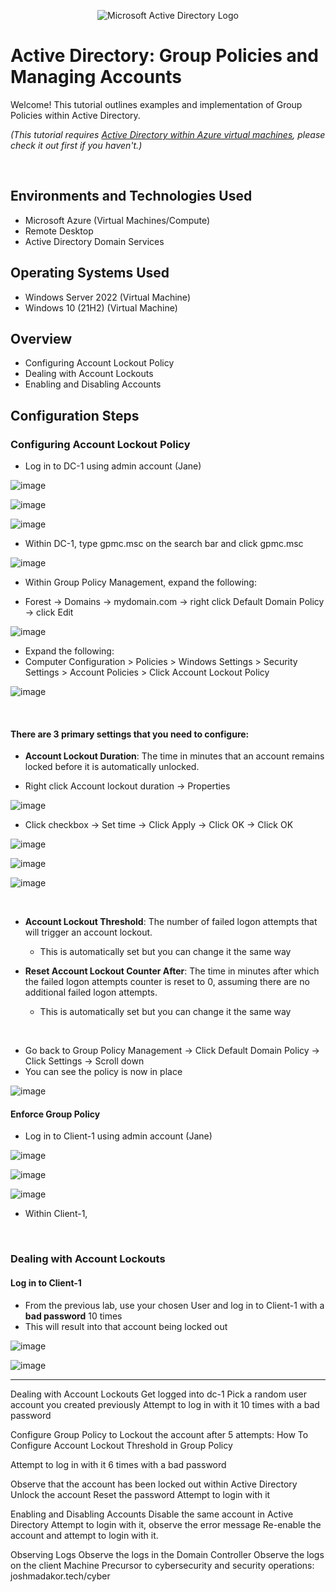 <p align="center">
<img src="https://i.imgur.com/pU5A58S.png" alt="Microsoft Active Directory Logo"/>
</p>

<h1>Active Directory: Group Policies and Managing Accounts</h1>
Welcome! This tutorial outlines examples and implementation of Group Policies within Active Directory. 

*(This tutorial requires <a href ="https://github.com/angelobreyes/configure-ad">Active Directory within Azure virtual machines</a>, please check it out first if you haven't.)* 

<br />

<h2>Environments and Technologies Used</h2>

- Microsoft Azure (Virtual Machines/Compute)
- Remote Desktop
- Active Directory Domain Services

<h2>Operating Systems Used </h2>

- Windows Server 2022 (Virtual Machine)
- Windows 10 (21H2) (Virtual Machine)

<h2>Overview</h2>

  - Configuring Account Lockout Policy
  - Dealing with Account Lockouts
  - Enabling and Disabling Accounts

<h2>Configuration Steps</h2>

<h3>Configuring Account Lockout Policy</h3>

  - Log in to DC-1 using admin account (Jane)

![image](https://github.com/user-attachments/assets/4f3ba5ff-07f5-4937-b144-310e82ab2653)

![image](https://github.com/user-attachments/assets/21cdd377-a807-419e-8a8f-458c1658396f)

![image](https://github.com/user-attachments/assets/18b50c8b-00fe-4006-95b9-f10a69b43047)

  - Within DC-1, type gpmc.msc on the search bar and click gpmc.msc

![image](https://github.com/user-attachments/assets/11bfdda4-54ea-455f-80a7-c67cf874ba41)

  - Within Group Policy Management, expand the following:
      
  - Forest -> Domains -> mydomain.com -> right click Default Domain Policy -> click Edit

![image](https://github.com/user-attachments/assets/1e358db9-820f-43f2-8b5c-6cdd931e06b9)

  - Expand the following:
  - Computer Configuration > Policies > Windows Settings > Security Settings > Account Policies > Click Account Lockout Policy

![image](https://github.com/user-attachments/assets/b3ef200d-9538-4816-b17c-7f2844238041)

<br />

<h4>There are 3 primary settings that you need to configure:</h4>
  
  - <b>Account Lockout Duration</b>: The time in minutes that an account remains locked before it is automatically unlocked.

  - Right click Account lockout duration -> Properties 

![image](https://github.com/user-attachments/assets/c0ac9157-625b-4e37-8531-44dbb8c7ba15)

  - Click checkbox -> Set time -> Click Apply -> Click OK -> Click OK

![image](https://github.com/user-attachments/assets/f1756fe1-d526-4b84-8418-6bafa8670c4f)

![image](https://github.com/user-attachments/assets/5a19394a-b7ac-421a-a577-35007276dfff)

![image](https://github.com/user-attachments/assets/c723bdbc-b58f-4e0b-b271-b964c3c7091f)

<br />

  - <b>Account Lockout Threshold</b>: The number of failed logon attempts that will trigger an account lockout.
      - This is automatically set but you can change it the same way

  - <b>Reset Account Lockout Counter After</b>: The time in minutes after which the failed logon attempts counter is reset to 0, assuming there are no additional failed logon attempts.
      - This is automatically set but you can change it the same way

<br />

  - Go back to Group Policy Management -> Click Default Domain Policy -> Click Settings -> Scroll down
  - You can see the policy is now in place

![image](https://github.com/user-attachments/assets/10aa7ed5-1861-43ea-b0a6-973ba1223e69)

<h4>Enforce Group Policy</h4>

  - Log in to Client-1 using admin account (Jane)

![image](https://github.com/user-attachments/assets/d56a0907-571b-43db-9c5e-236cdc532ce5)

![image](https://github.com/user-attachments/assets/6339a3fe-d9ee-4c00-afe9-d1257a2218dd)

![image](https://github.com/user-attachments/assets/76eae0a2-afcd-481e-b165-2cead0082b15)

  - Within Client-1, 


<br />

<h3>Dealing with Account Lockouts</h3>

<h4>Log in to Client-1</h4>

  - From the previous lab, use your chosen User and log in to Client-1 with a <b>bad password</b> 10 times
  - This will result into that account being locked out

![image](https://github.com/user-attachments/assets/1ae32c2c-b51e-454d-a701-2f3a7d450317)

![image](https://github.com/user-attachments/assets/e806781e-12eb-42fa-9a76-f5c79d37b90c)



-----------------------------------------------------
Dealing with Account Lockouts
Get logged into dc-1
Pick a random user account you created previously
Attempt to log in with it 10 times with a bad password

Configure Group Policy to Lockout the account after 5 attempts:
How To Configure Account Lockout Threshold in Group Policy

Attempt to log in with it 6 times with a bad password

Observe that the account has been locked out within Active Directory
Unlock the account
Reset the password
Attempt to login with it

Enabling and Disabling Accounts
Disable the same account in Active Directory
Attempt to login with it, observe the error message
Re-enable the account and attempt to login with it.

Observing Logs
Observe the logs in the Domain Controller
Observe the logs on the client Machine
Precursor to cybersecurity and security operations: joshmadakor.tech/cyber
